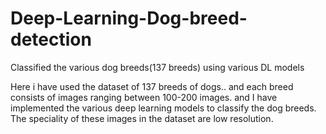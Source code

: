 # Deep-Learning-Dog-breed-detection
Classified the various dog breeds(137 breeds) using various DL models


Here i have used the dataset of 137 breeds of dogs.. and each breed consists of images ranging between 100-200 images.
and I have implemented the various deep learning models to classify the dog breeds.
The speciality of these images in the dataset are low resolution.

